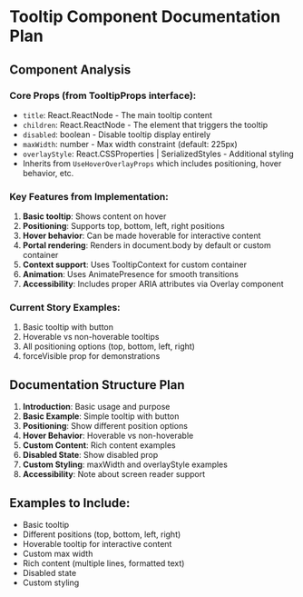 # Tooltip Component Documentation Plan

## Component Analysis

### Core Props (from TooltipProps interface):

- `title`: React.ReactNode - The main tooltip content
- `children`: React.ReactNode - The element that triggers the tooltip
- `disabled`: boolean - Disable tooltip display entirely
- `maxWidth`: number - Max width constraint (default: 225px)
- `overlayStyle`: React.CSSProperties | SerializedStyles - Additional styling
- Inherits from `UseHoverOverlayProps` which includes positioning, hover behavior, etc.

### Key Features from Implementation:

1. **Basic tooltip**: Shows content on hover
2. **Positioning**: Supports top, bottom, left, right positions
3. **Hover behavior**: Can be made hoverable for interactive content
4. **Portal rendering**: Renders in document.body by default or custom container
5. **Context support**: Uses TooltipContext for custom container
6. **Animation**: Uses AnimatePresence for smooth transitions
7. **Accessibility**: Includes proper ARIA attributes via Overlay component

### Current Story Examples:

1. Basic tooltip with button
2. Hoverable vs non-hoverable tooltips
3. All positioning options (top, bottom, left, right)
4. forceVisible prop for demonstrations

## Documentation Structure Plan

1. **Introduction**: Basic usage and purpose
2. **Basic Example**: Simple tooltip with button
3. **Positioning**: Show different position options
4. **Hover Behavior**: Hoverable vs non-hoverable
5. **Custom Content**: Rich content examples
6. **Disabled State**: Show disabled prop
7. **Custom Styling**: maxWidth and overlayStyle examples
8. **Accessibility**: Note about screen reader support

## Examples to Include:

- Basic tooltip
- Different positions (top, bottom, left, right)
- Hoverable tooltip for interactive content
- Custom max width
- Rich content (multiple lines, formatted text)
- Disabled state
- Custom styling
